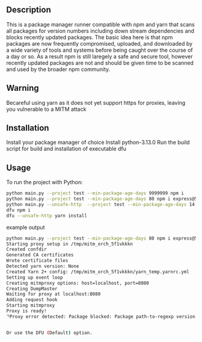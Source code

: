 ## Description
This is a package manager runner compatible with npm and yarn that scans all packages for version numbers including down stream dependencies and blocks recently updated packages.
The basic idea here is that npm packages are now frequently compromised, uploaded, and downloaded by a wide variety of tools and systems before being caught over the course of a day or so. 
As a result npm is still laregely a safe and secure tool, however recently updated packages are not and should be given time to be scanned and used by the broader npm community.

## Warning
Becareful using yarn as it does not yet support https for proxies, leaving you vulnerable to a MITM attack


## Installation
Install your package manager of choice
Install python-3.13.0
Run the build script for build and installation of executable dfu

## Usage

To run the project with Python:

```bash
python main.py --project test --min-package-age-days 9999999 npm i
python main.py --project test --min-package-age-days 80 npm i express@5.1.0
python main.py --unsafe-http  --project test --min-package-age-days 14 yarn install
dfu npm i
dfu --unsafe-http yarn install

```
example output
```bash
python main.py --project test --min-package-age-days 80 npm i express@5.1.0
Starting proxy setup in /tmp/mitm_orch_5f1vkkkn
Created confdir
Generated CA certificates
Wrote certificate files
Detected yarn version: None
Created Yarn 2+ config: /tmp/mitm_orch_5f1vkkkn/yarn_temp.yarnrc.yml
Setting up event loop
Creating mitmproxy options: host=localhost, port=8080
Creating DumpMaster
Waiting for proxy at localhost:8080
Adding request hook
Starting mitmproxy
Proxy is ready!
⠙Proxy error detected: Package blocked: Package path-to-regexp version 8.3.0 was modified less than 80 days ago.


Or use the DFU (Default) option.
```

